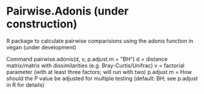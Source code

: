 # Pairwise.Adonis (under construction)
R package to calculate pairwise comparisions using the adonis function in vegan (under development)


Command
pairwise.adonis(d, v, p.adjust.m = "BH")
  d = distance matrix/matrix with dissimilarities (e.g. Bray-Curtis/Unifrac)
  v = factorial parameter (with at least three factors; will run with two)
  p.adjust.m = How should the P value be adjusted for multiple testing (default: BH; see p.adjust in R for details)
